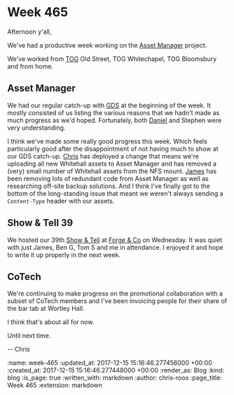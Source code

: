 Week 465
========

Afternoon y'all,

We've had a productive week working on the [Asset Manager][asset-manager] project.

We've worked from [TOG][the-office-group] Old Street, TOG Whitechapel, TOG Bloomsbury and from home.

## Asset Manager

We had our regular catch-up with [GDS][gds] at the beginning of the week. It mostly consisted of us listing the various reasons that we hadn't made as much progress as we'd hoped. Fortunately, both [Daniel][daniel-roseman] and Stephen were very understanding.

I think we've made some really good progress this week. Which feels particularly good after the disappointment of not having much to show at our GDS catch-up. [Chris][chris-lowis] has deployed a change that means we're uploading all new Whitehall assets to Asset Manager and has removed a (very) small number of Whitehall assets from the NFS mount. [James][james-mead] has been removing lots of redundant code from Asset Manager as well as researching off-site backup solutions. And I think I've finally got to the bottom of the long-standing issue that meant we weren't always sending a `Content-Type` header with our assets.

## Show & Tell 39

We hosted our 39th [Show & Tell][show-and-tell-events] at [Forge & Co][forge-and-co] on Wednesday. It was quiet with just James, Ben G, Tom S and me in attendance. I enjoyed it and hope to write it up properly in the next week.

## CoTech

We're continuing to make progress on the promotional collaboration with a subset of CoTech members and I've been invoicing people for their share of the bar tab at Wortley Hall.

I think that's about all for now.

Until next time.

-- Chris

[asset-manager]: https://github.com/alphagov/asset-manager
[chris-lowis]: /chris-lowis
[daniel-roseman]: https://twitter.com/danielroseman
[forge-and-co]: http://forgeandco.co.uk/
[gds]: https://gds.blog.gov.uk/
[james-mead]: /james-mead
[show-and-tell-events]: /show-and-tell-events
[the-office-group]: http://www.theofficegroup.co.uk/

:name: week-465
:updated_at: 2017-12-15 15:16:46.277456000 +00:00
:created_at: 2017-12-15 15:16:46.277448000 +00:00
:render_as: Blog
:kind: blog
:is_page: true
:written_with: markdown
:author: chris-roos
:page_title: Week 465
:extension: markdown
